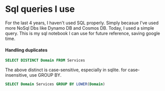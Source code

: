 # Sql queries I use

For the last 4 years, I haven't used SQL properly. Simply becasue I've used more NoSql Dbs like Dynamo DB and Cosmos DB. Today, I used a simple query. This is my sql notebook I can use for future reference, saving google time.

#### Handling duplicates

```sql
SELECT DISTINCT Domain FROM Services
```

The above distinct is case-sensitive, especially in sqlite. for case-insensitive, use GROUP BY.

```sql
SELECT Domain Services GROUP BY LOWER(Domain)
```

